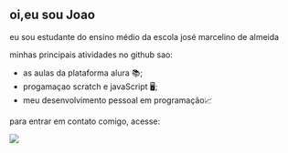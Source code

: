 ## oi,eu sou Joao

eu sou estudante do ensino médio da escola josé marcelino de almeida

minhas principais atividades no github sao:

- as aulas da plataforma alura 📚;
- progamaçao scratch e javaScript 🖥️;
- meu desenvolvimento pessoal em programação📈

para entrar em contato comigo, acesse:

![](https://encrypted-tbn0.gstatic.com/images?q=tbn:ANd9GcQwM2zzxBQWg5zRlXQixsZLIxJkhtlLh9M3Lw&s)
